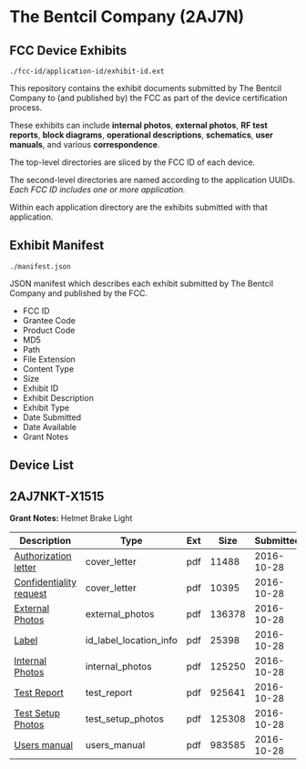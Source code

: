 # The Bentcil Company (2AJ7N)
## FCC Device Exhibits

```
./fcc-id/application-id/exhibit-id.ext
```

This repository contains the exhibit documents submitted by The Bentcil Company to (and published by) the FCC as part of the device certification process.

These exhibits can include **internal photos**, **external photos**, **RF test reports**, **block diagrams**, **operational descriptions**, **schematics**, **user manuals**, and various **correspondence**.

The top-level directories are sliced by the FCC ID of each device.

The second-level directories are named according to the application UUIDs. *Each FCC ID includes one or more application.*

Within each application directory are the exhibits submitted with that application. 

## Exhibit Manifest

```
./manifest.json
```

JSON manifest which describes each exhibit submitted by The Bentcil Company and published by the FCC.

- FCC ID
- Grantee Code
- Product Code
- MD5
- Path
- File Extension
- Content Type
- Size
- Exhibit ID
- Exhibit Description
- Exhibit Type
- Date Submitted
- Date Available
- Grant Notes

## Device List
## 2AJ7NKT-X1515
**Grant Notes:** Helmet Brake Light

| Description | Type | Ext | Size | Submitted | Available |
| ----------- | ---- | --- | ---- | --------- | --------- |
| [Authorization letter](2AJ7NKT-X1515/0a1293be208c5574253011ef621351b0/3178909.pdf) | cover_letter | pdf | 11488 | 2016-10-28 | 2016-10-28 |
| [Confidentiality request](2AJ7NKT-X1515/0a1293be208c5574253011ef621351b0/3178910.pdf) | cover_letter | pdf | 10395 | 2016-10-28 | 2016-10-28 |
| [External Photos](2AJ7NKT-X1515/0a1293be208c5574253011ef621351b0/3178904.pdf) | external_photos | pdf | 136378 | 2016-10-28 | 2016-10-28 |
| [Label](2AJ7NKT-X1515/0a1293be208c5574253011ef621351b0/3178908.pdf) | id_label_location_info | pdf | 25398 | 2016-10-28 | 2016-10-28 |
| [Internal Photos](2AJ7NKT-X1515/0a1293be208c5574253011ef621351b0/3178905.pdf) | internal_photos | pdf | 125250 | 2016-10-28 | 2016-10-28 |
| [Test Report](2AJ7NKT-X1515/0a1293be208c5574253011ef621351b0/3178911.pdf) | test_report | pdf | 925641 | 2016-10-28 | 2016-10-28 |
| [Test Setup Photos](2AJ7NKT-X1515/0a1293be208c5574253011ef621351b0/3178906.pdf) | test_setup_photos | pdf | 125308 | 2016-10-28 | 2016-10-28 |
| [Users manual](2AJ7NKT-X1515/0a1293be208c5574253011ef621351b0/3178907.pdf) | users_manual | pdf | 983585 | 2016-10-28 | 2016-10-28 |
